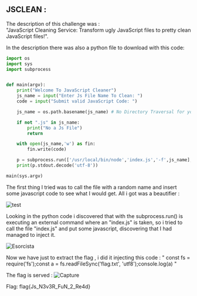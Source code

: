 ## JSCLEAN :

The description of this challenge was :   
"JavaScript Cleaning Service: Transform ugly JavaScript files to pretty clean JavaScript files!".

In the description there was also a python file to download with this code:

```python
import os
import sys
import subprocess


def main(argv):
    print("Welcome To JavaScript Cleaner")
    js_name = input("Enter Js File Name To Clean: ")
    code = input("Submit valid JavaScript Code: ")

    js_name = os.path.basename(js_name) # No Directory Traversal for you

    if not ".js" in js_name:
        print("No a Js File")
        return

    with open(js_name,'w') as fin:
        fin.write(code)

    p = subprocess.run(['/usr/local/bin/node','index.js','-f',js_name],stdout=subprocess.PIPE);
    print(p.stdout.decode('utf-8'))

main(sys.argv)

```

The first thing I tried was to call the file with a random name and insert some javascript code to see what I would get.
All i got was a beautifier :

![test](https://user-images.githubusercontent.com/59454895/80551634-09d48100-89bc-11ea-8e5e-8690c86ff36f.PNG)

Looking in the python code i discovered that with the subprocess.run() is executing an external command  where  an "index.js" is taken, so i tried to call the file "index.js"  and put some  javascript, discovering that I had managed to inject it.

![Esorcista](https://user-images.githubusercontent.com/59454895/80551972-22916680-89bd-11ea-9fc4-7ae28fd5e679.PNG)

Now we have just to extract the flag , i did it injecting this code :
" const fs = require('fs');const a = fs.readFileSync('flag.txt', 'utf8');console.log(a) "

The flag is served :
![Capture](https://user-images.githubusercontent.com/59454895/80552374-5ae57480-89be-11ea-9f4d-7d087fb70550.PNG)

Flag: flag{Js_N3v3R_FuN_2_Re4d}


